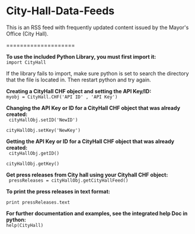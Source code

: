 <h1>City-Hall-Data-Feeds</h1>
<p>This is an RSS feed with frequently updated content issued by the Mayor's Office (City Hall).</p>
====================


<b>To use the included Python Library, you must first import it:</b><br />
<code>import CityHall</code>

If the library fails to import, make sure python is set to search the directory that the file is located in. Then restart python and try again.



<b>Creating a CityHall CHF object and setting the API Key/ID:</b><br />
<code>myobj = CityHall.CHF('API ID' , 'API Key') </code>


<b>Changing the API Key or ID for a CityHall CHF object that was already created: </b><br />
<code>
cityHallObj.setID('NewID')<br />
cityHallObj.setKey('NewKey')
</code>


<b>Getting the API Key or ID for a CityHall CHF object that was already created: </b><br />
<code>
cityHallObj.getID() <br />
cityHallObj.getKey()
</code>


<b> Get press releases from City hall using your Cityhall CHF object: </b><br />
<code>
pressReleases = cityHallObj.getCityHallFeed()
</code>


<b> To print the press releases in text format: </b><br />
<code>
print pressReleases.text
</code>

<b>For further documentation and examples, see the integrated help Doc in python:</b><br />
<code>help(CityHall) </code>


